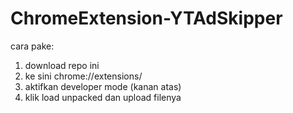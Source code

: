 # ChromeExtension-YTAdSkipper

cara pake:
1. download repo ini
2. ke sini chrome://extensions/
3. aktifkan developer mode (kanan atas)
4. klik load unpacked dan upload filenya
